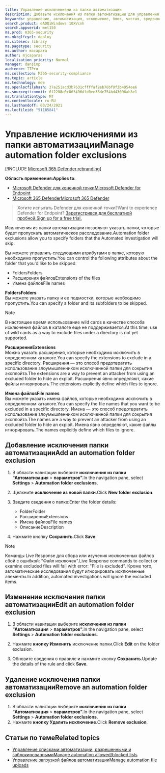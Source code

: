 ```yaml
---
title: Управление исключениями из папки автоматизации
description: Добавьте исключения из папки автоматизации для управления файлами, исключенными из автоматического расследования.
keywords: управление, автоматизация, исключение, блок, чистая, вредоносная
search.product: eADQiWindows 10XVcnh
search.appverid: met150
ms.prod: m365-security
ms.mktglfcycl: deploy
ms.sitesec: library
ms.pagetype: security
ms.author: macapara
author: mjcaparas
localization_priority: Normal
manager: dansimp
audience: ITPro
ms.collection: M365-security-compliance
ms.topic: article
ms.technology: mde
ms.openlocfilehash: 37a251acd3b7631cffffaf2eb76bf0f2b4954ee6
ms.sourcegitcommit: 6f2288e0c863496dfd0ee38de754bd43096ab3e1
ms.translationtype: MT
ms.contentlocale: ru-RU
ms.lasthandoff: 03/24/2021
ms.locfileid: "51185841"
---
```

# <a name="manage-automation-folder-exclusions"></a><span data-ttu-id="75f51-104">Управление исключениями из папки автоматизации</span><span class="sxs-lookup"><span data-stu-id="75f51-104">Manage automation folder exclusions</span></span> 

[!INCLUDE [Microsoft 365 Defender rebranding](../../includes/microsoft-defender.md)]


<span data-ttu-id="75f51-105">**Область применения:**</span><span class="sxs-lookup"><span data-stu-id="75f51-105">**Applies to:**</span></span>
- [<span data-ttu-id="75f51-106">Microsoft Defender для конечной точки</span><span class="sxs-lookup"><span data-stu-id="75f51-106">Microsoft Defender for Endpoint</span></span>](https://go.microsoft.com/fwlink/p/?linkid=2154037)
- [<span data-ttu-id="75f51-107">Microsoft 365 Defender</span><span class="sxs-lookup"><span data-stu-id="75f51-107">Microsoft 365 Defender</span></span>](https://go.microsoft.com/fwlink/?linkid=2118804)

><span data-ttu-id="75f51-108">Хотите испытать Defender для конечной точки?</span><span class="sxs-lookup"><span data-stu-id="75f51-108">Want to experience Defender for Endpoint?</span></span> [<span data-ttu-id="75f51-109">Зарегистрився для бесплатной пробной.</span><span class="sxs-lookup"><span data-stu-id="75f51-109">Sign up for a free trial.</span></span>](https://www.microsoft.com/microsoft-365/windows/microsoft-defender-atp?ocid=docs-wdatp-automationexclusionfolder-abovefoldlink)

<span data-ttu-id="75f51-110">Исключения из папки автоматизации позволяют указать папки, которые будет пропускать автоматическое расследование.</span><span class="sxs-lookup"><span data-stu-id="75f51-110">Automation folder exclusions allow you to specify folders that the Automated investigation will skip.</span></span> 

<span data-ttu-id="75f51-111">Вы можете управлять следующими атрибутами в папке, которую необходимо пропустить:</span><span class="sxs-lookup"><span data-stu-id="75f51-111">You can control the following attributes about the folder that you'd like to be skipped:</span></span>
- <span data-ttu-id="75f51-112">Folders</span><span class="sxs-lookup"><span data-stu-id="75f51-112">Folders</span></span> 
- <span data-ttu-id="75f51-113">Расширения файлов</span><span class="sxs-lookup"><span data-stu-id="75f51-113">Extensions of the files</span></span>
- <span data-ttu-id="75f51-114">Имена файлов</span><span class="sxs-lookup"><span data-stu-id="75f51-114">File names</span></span>


<span data-ttu-id="75f51-115">**Folders**</span><span class="sxs-lookup"><span data-stu-id="75f51-115">**Folders**</span></span><br>
<span data-ttu-id="75f51-116">Вы можете указать папку и ее подмостки, которые необходимо пропустить.</span><span class="sxs-lookup"><span data-stu-id="75f51-116">You can specify a folder and its subfolders to be skipped.</span></span> 


>[!NOTE]
><span data-ttu-id="75f51-117">В настоящее время использование wild cards в качестве способа исключения файлов в каталоге еще не поддерживается.</span><span class="sxs-lookup"><span data-stu-id="75f51-117">At this time, use of wild cards as a way to exclude files under a directory is not yet supported.</span></span> 


<span data-ttu-id="75f51-118">**Расширения**</span><span class="sxs-lookup"><span data-stu-id="75f51-118">**Extensions**</span></span><br>
<span data-ttu-id="75f51-119">Можно указать расширения, которые необходимо исключить в определенном каталоге.</span><span class="sxs-lookup"><span data-stu-id="75f51-119">You can specify the extensions to exclude in a specific directory.</span></span> <span data-ttu-id="75f51-120">Расширения — это способ предотвратить использование злоумышленником исключенной папки для сокрытия эксплойта.</span><span class="sxs-lookup"><span data-stu-id="75f51-120">The extensions are a way to prevent an attacker from using an excluded folder to hide an exploit.</span></span> <span data-ttu-id="75f51-121">Расширения явно определяют, какие файлы игнорировать.</span><span class="sxs-lookup"><span data-stu-id="75f51-121">The extensions explicitly define which files to ignore.</span></span> 

<span data-ttu-id="75f51-122">**Имена файлов**</span><span class="sxs-lookup"><span data-stu-id="75f51-122">**File names**</span></span><br>
<span data-ttu-id="75f51-123">Вы можете указать имена файлов, которые необходимо исключить в определенном каталоге.</span><span class="sxs-lookup"><span data-stu-id="75f51-123">You can specify the file names that you want to be excluded in a specific directory.</span></span> <span data-ttu-id="75f51-124">Имена — это способ предотвратить использование злоумышленником исключенной папки для сокрытия эксплойта.</span><span class="sxs-lookup"><span data-stu-id="75f51-124">The names are a way to prevent an attacker from using an excluded folder to hide an exploit.</span></span> <span data-ttu-id="75f51-125">Имена явно определяют, какие файлы игнорировать.</span><span class="sxs-lookup"><span data-stu-id="75f51-125">The names explicitly define which files to ignore.</span></span> 



## <a name="add-an-automation-folder-exclusion"></a><span data-ttu-id="75f51-126">Добавление исключения папки автоматизации</span><span class="sxs-lookup"><span data-stu-id="75f51-126">Add an automation folder exclusion</span></span>
1. <span data-ttu-id="75f51-127">В области навигации выберите **исключения из папки "Автоматизация**  >  **параметров".**</span><span class="sxs-lookup"><span data-stu-id="75f51-127">In the navigation pane, select **Settings** > **Automation folder exclusions**.</span></span>  

2. <span data-ttu-id="75f51-128">Щелкните **исключение из новой папки**.</span><span class="sxs-lookup"><span data-stu-id="75f51-128">Click **New folder exclusion**.</span></span>  

3. <span data-ttu-id="75f51-129">Введите сведения о папке:</span><span class="sxs-lookup"><span data-stu-id="75f51-129">Enter the folder details:</span></span>

    - <span data-ttu-id="75f51-130">Folder</span><span class="sxs-lookup"><span data-stu-id="75f51-130">Folder</span></span>
    - <span data-ttu-id="75f51-131">Расширения</span><span class="sxs-lookup"><span data-stu-id="75f51-131">Extensions</span></span>
    - <span data-ttu-id="75f51-132">Имена файлов</span><span class="sxs-lookup"><span data-stu-id="75f51-132">File names</span></span>
    - <span data-ttu-id="75f51-133">Описание</span><span class="sxs-lookup"><span data-stu-id="75f51-133">Description</span></span>
    

4. <span data-ttu-id="75f51-134">Нажмите кнопку **Сохранить**.</span><span class="sxs-lookup"><span data-stu-id="75f51-134">Click **Save**.</span></span>

>[!NOTE]
> <span data-ttu-id="75f51-135">Команды Live Response для сбора или изучения исключенных файлов сбой с ошибкой: "Файл исключен".</span><span class="sxs-lookup"><span data-stu-id="75f51-135">Live Response commands to collect or examine excluded files will fail with error: "File is excluded".</span></span> <span data-ttu-id="75f51-136">Кроме того, автоматические исследования будут игнорировать исключенные элементы.</span><span class="sxs-lookup"><span data-stu-id="75f51-136">In addition, automated investigations will ignore the excluded items.</span></span>

## <a name="edit-an-automation-folder-exclusion"></a><span data-ttu-id="75f51-137">Изменение исключения папки автоматизации</span><span class="sxs-lookup"><span data-stu-id="75f51-137">Edit an automation folder exclusion</span></span> 
1. <span data-ttu-id="75f51-138">В области навигации выберите **исключения из папки "Автоматизация**  >  **параметров".**</span><span class="sxs-lookup"><span data-stu-id="75f51-138">In the navigation pane, select **Settings** > **Automation folder exclusions**.</span></span> 

2. <span data-ttu-id="75f51-139">Нажмите **кнопку Изменить** исключение папки.</span><span class="sxs-lookup"><span data-stu-id="75f51-139">Click **Edit** on the folder exclusion.</span></span>  

3. <span data-ttu-id="75f51-140">Обновите сведения о правиле и нажмите кнопку **Сохранить**.</span><span class="sxs-lookup"><span data-stu-id="75f51-140">Update the details of the rule and click **Save**.</span></span>

## <a name="remove-an-automation-folder-exclusion"></a><span data-ttu-id="75f51-141">Удаление исключения папки автоматизации</span><span class="sxs-lookup"><span data-stu-id="75f51-141">Remove an automation folder exclusion</span></span> 
1. <span data-ttu-id="75f51-142">В области навигации выберите **исключения из папки "Автоматизация**  >  **параметров".**</span><span class="sxs-lookup"><span data-stu-id="75f51-142">In the navigation pane, select **Settings** > **Automation folder exclusions**.</span></span>  
2. <span data-ttu-id="75f51-143">Нажмите **кнопку Удалить исключение**.</span><span class="sxs-lookup"><span data-stu-id="75f51-143">Click **Remove exclusion**.</span></span> 


## <a name="related-topics"></a><span data-ttu-id="75f51-144">Статьи по теме</span><span class="sxs-lookup"><span data-stu-id="75f51-144">Related topics</span></span>
- [<span data-ttu-id="75f51-145">Управление списками автоматизации, разрешенными и заблокированными</span><span class="sxs-lookup"><span data-stu-id="75f51-145">Manage automation allowed/blocked lists</span></span>](manage-indicators.md)
- [<span data-ttu-id="75f51-146">Управление загрузкой файлов автоматизации</span><span class="sxs-lookup"><span data-stu-id="75f51-146">Manage automation file uploads</span></span>](manage-automation-file-uploads.md)
